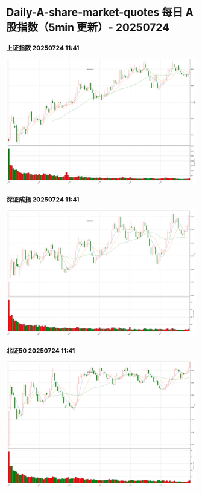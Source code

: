 
# Daily-A-share-market-quotes 每日 A 股指数（5min 更新）- 20250724

### 上证指数 20250724 11:41
![](./fig/2025/7/20250724-sh000001.png)

### 深证成指 20250724 11:41
![](./fig/2025/7/20250724-sz399001.png)

### 北证50 20250724 11:41
![](./fig/2025/7/20250724-bj899050.png)
